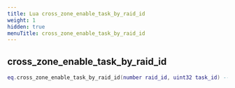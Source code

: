 ```yaml
---
title: Lua cross_zone_enable_task_by_raid_id
weight: 1
hidden: true
menuTitle: cross_zone_enable_task_by_raid_id
---
```

## cross_zone_enable_task_by_raid_id
```lua
eq.cross_zone_enable_task_by_raid_id(number raid_id, uint32 task_id) -- void
```